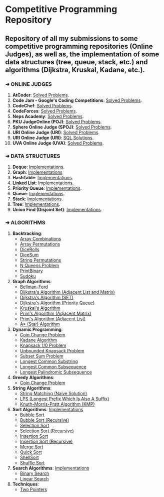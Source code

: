 # Competitive Programming Repository
## Repository of all my submissions to some competitive programming repositories (Online Judges), as well as, the implementation of some data structures (tree, queue, stack, etc.) and algorithms (Dijkstra, Kruskal, Kadane, etc.).

### ➜ ONLINE JUDGES
  1. **AtCoder**: [Solved Problems](https://github.com/AnneLivia/Competitive-Programming/tree/master/Online%20Judges/AtCoder).
  1. **Code Jam - Google's Coding Competitions**: [Solved Problems](https://github.com/AnneLivia/Competitive-Programming/tree/master/Online%20Judges/Code%20Jam).
  2. **CodeChef**: [Solved Problems](https://github.com/AnneLivia/Competitive-Programming/tree/master/Online%20Judges/CodeChef).
  3. **CodeForces**: [Solved Problems](https://github.com/AnneLivia/Competitive-Programming/tree/master/Online%20Judges/CodeForces).
  4. **Neps Academy**: [Solved Problems](https://github.com/AnneLivia/Competitive-Programming/tree/master/Online%20Judges/Neps%20Academy).
  5. **PKU JudgeOnline (POJ)**: [Solved Problems](https://github.com/AnneLivia/Competitive-Programming/tree/master/Online%20Judges/POJ).
  6. **Sphere Online Judge (SPOJ)**: [Solved Problems](https://github.com/AnneLivia/Competitive-Programming/tree/master/Online%20Judges/SPOJ).
  7. **URI Online Judge (URI)**: [Solved Problems](https://github.com/AnneLivia/Competitive-Programming/tree/master/Online%20Judges/URI).
  8. **URI Online Judge (URI)**: [SQL Solutions](https://github.com/AnneLivia/Competitive-Programming/tree/master/Online%20Judges/URI%20SQL%20Submissions).
  9. **UVA Online Judge (UVA)**: [Solved Problems](https://github.com/AnneLivia/Competitive-Programming/tree/master/Online%20Judges/UVA).

### ➜ DATA STRUCTURES
  1. **Deque**: [Implementations](https://github.com/AnneLivia/Competitive-Programming/tree/master/Data%20Structures/Deque).
  2. **Graph**: [Implementations](https://github.com/AnneLivia/Competitive-Programming/tree/master/Data%20Structures/Graph)
  3. **HashTable**: [Implementations](https://github.com/AnneLivia/Competitive-Programming/tree/master/Data%20Structures/Hash%20Table).
  4. **Linked List**: [Implementations](https://github.com/AnneLivia/Competitive-Programming/tree/master/Data%20Structures/Linked%20List).
  5. **Priority Queue**: [Implementations](https://github.com/AnneLivia/Competitive-Programming/tree/master/Data%20Structures/Priority%20Queue).
  6. **Queue**: [Implementations](https://github.com/AnneLivia/Competitive-Programming/tree/master/Data%20Structures/Queue).
  7. **Stack**: [Implementations](https://github.com/AnneLivia/Competitive-Programming/tree/master/Data%20Structures/Stack).
  8. **Tree**: [Implementations](https://github.com/AnneLivia/Competitive-Programming/tree/master/Data%20Structures/Tree).
  9. **Union Find (Disjoint Set)**: [Implementations](https://github.com/AnneLivia/Competitive-Programming/tree/master/Data%20Structures/UnionFind).

 ### ➜ ALGORITHMS

  1. **Backtracking**:
      - [Array Combinations](https://github.com/AnneLivia/Competitive-Programming/blob/master/Algorithms/Backtracking%20(Array%20Combinations)/main.cpp)
      - [Array Permutations](https://github.com/AnneLivia/Competitive-Programming/blob/master/Algorithms/Backtracking%20(Array%20Permutation)/main.cpp)
      - [DiceRolls](https://github.com/AnneLivia/Competitive-Programming/blob/master/Algorithms/Backtracking%20(DiceRolls)/main.cpp)
      - [DiceSum](https://github.com/AnneLivia/Competitive-Programming/blob/master/Algorithms/Backtracking%20(DiceSum)/main.cpp)
      - [String Permutations](https://github.com/AnneLivia/Competitive-Programming/blob/master/Algorithms/Backtracking%20(Permute%20String)/main.cpp)
      - [N Queens Problem](https://github.com/AnneLivia/Competitive-Programming/blob/master/Algorithms/Backtracking%20(N%20Queens%20Problem)/main.cpp)
      - [PrintBinary](https://github.com/AnneLivia/Competitive-Programming/blob/master/Algorithms/Backtracking%20(PrintBinary)/main.cpp)
      - [Sudoku](https://github.com/AnneLivia/Competitive-Programming/blob/master/Algorithms/Backtracking%20(Sudoku)/main.cpp)
  2. **Graph Algorithms**:
       - [Bellman-Ford](https://github.com/AnneLivia/Competitive-Programming/blob/master/Algorithms/Bellman-Ford/main.cpp)
      - [Dijkstra's Algorithm (Adjacent List and Matrix)](https://github.com/AnneLivia/Competitive-Programming/blob/master/Algorithms/Dijkstra's%20Algorithm%20(Adjacent%20List%20and%20Matrix)/main.cpp)
      - [Dijkstra's Algorithm (SET)](https://github.com/AnneLivia/Competitive-Programming/blob/master/Algorithms/Dijkstra's%20Algorithm%20(SET)/main.cpp)
      - [Dijkstra's Algorithm (Priority Queue)](https://github.com/AnneLivia/Competitive-Programming/blob/master/Algorithms/Dijkstra's%20Algorithm/main.cpp)
      - [Kruskal's Algorithm](https://github.com/AnneLivia/Competitive-Programming/blob/master/Algorithms/Kruskal%20Algorithm/main.cpp)
      - [Prim's Algorithm (Adjacent Matrix)](https://github.com/AnneLivia/Competitive-Programming/blob/master/Algorithms/Prim's%20Algorithm%20(Adjacent%20Matrix)/main.cpp)
      - [Prim's Algorithm (Adjacent List)](https://github.com/AnneLivia/Competitive-Programming/blob/master/Algorithms/Prim's%20Algorithm/main.cpp)
      - [A* (Star) Algorithm](https://github.com/AnneLivia/Competitive-Programming/blob/master/Algorithms/A%20Star%20Algorithm/main.cpp)
  3. **Dynamic Programming**:
      - [Coin Change Problem](https://github.com/AnneLivia/Competitive-Programming/blob/master/Algorithms/Coin%20Change%20(DP)/main.cpp)
      - [Kadane Algorithm](https://github.com/AnneLivia/Competitive-Programming/blob/master/Algorithms/Kadane%20Algorithm/main.cpp)
      - [Knapsack 1/0 Problem](https://github.com/AnneLivia/Competitive-Programming/blob/master/Algorithms/Knapsack%20Problem%201%20or%200/main.cpp)
      - [Unbounded Knapsack Problem](https://github.com/AnneLivia/Competitive-Programming/blob/master/Algorithms/Unbounded%20Knapsack/main.cpp)
      - [Subset Sum Problem](https://github.com/AnneLivia/Competitive-Programming/blob/master/Algorithms/Subset%20Sum/main.cpp)
      - [Longest Common Substring](https://github.com/AnneLivia/Competitive-Programming/blob/master/Algorithms/Longest%20Common%20Substring/main.cpp)
      - [Longest Common Subsequence](https://github.com/AnneLivia/Competitive-Programming/blob/master/Algorithms/Longest%20Common%20Subsequence/main.cpp)
      - [Longest Palindromic Subsequence](https://github.com/AnneLivia/Competitive-Programming/blob/master/Algorithms/Longest%20Palindromic%20Subsequence%20(LPS)/main.cpp)
  4. **Greedy Algorithms**:
      - [Coin Change Problem](https://github.com/AnneLivia/Competitive-Programming/blob/master/Algorithms/Coin%20Change%20Problem/main.cpp)
  5. **String Algorithms**:
      - [String Matching (Naive Solution)](https://github.com/AnneLivia/Competitive-Programming/blob/master/Algorithms/String%20Matching%20(Naive%20Solution)/main.cpp)
      - [LPS (Longest Prefix Which Is Also A Suffix)](https://github.com/AnneLivia/Competitive-Programming/blob/master/Algorithms/LPS%20(Longest%20Prefix%20which%20is%20also%20Suffix)/main.cpp)
      - [Knuth-Morris-Pratt Algorithm (KMP)](https://github.com/AnneLivia/Competitive-Programming/blob/master/Algorithms/Knuth-Morris-Pratt%20Algorithm/main.cpp)
  6. **Sort Algorithms**: [Implementations](https://github.com/AnneLivia/Competitive-Programming/tree/master/Algorithms/Sort)
      - [Bubble Sort](https://github.com/AnneLivia/Competitive-Programming/blob/master/Algorithms/Sort/Bubble%20Sort/main.cpp)
      - [Bubble Sort (Recursive)](https://github.com/AnneLivia/Competitive-Programming/blob/master/Algorithms/Sort/Bubble%20Sort%20Recursive/main.cpp)
      - [Selection Sort](https://github.com/AnneLivia/Competitive-Programming/blob/master/Algorithms/Sort/Selection%20Sort/main.cpp)
      - [Selection Sort (Recursive)](https://github.com/AnneLivia/Competitive-Programming/blob/master/Algorithms/Sort/Selection%20Sort%20Recursive/main.cpp)
      - [Insertion Sort](https://github.com/AnneLivia/Competitive-Programming/blob/master/Algorithms/Sort/Insertion%20Sort/main.cpp)
      - [Insertion Sort (Recursive)](https://github.com/AnneLivia/Competitive-Programming/blob/master/Algorithms/Sort/Insertion%20Sort%20Recursive/main.cpp)
      - [Merge Sort](https://github.com/AnneLivia/Competitive-Programming/blob/master/Algorithms/Sort/Merge%20Sort/main.cpp)
      - [Quick Sort](https://github.com/AnneLivia/Competitive-Programming/blob/master/Algorithms/Sort/Quick%20Sort/main.cpp)
      - [ShellSort](https://github.com/AnneLivia/Competitive-Programming/blob/master/Algorithms/Sort/ShellSort/main.cpp)
      - [Shuffle Sort](https://github.com/AnneLivia/Competitive-Programming/blob/master/Algorithms/Sort/Shuffle%20Sort/main.cpp)
  7. **Search Algorithms**: [Implementations](https://github.com/AnneLivia/Competitive-Programming/tree/master/Algorithms/Search)
      - [Binary Search](https://github.com/AnneLivia/Competitive-Programming/blob/master/Algorithms/Search/Binary%20Search/main.cpp)
      - [Linear Search](https://github.com/AnneLivia/Competitive-Programming/blob/master/Algorithms/Search/Linear%20Search/main.cpp)
  8. **Techniques**:
      - [Two Pointers](https://github.com/AnneLivia/Competitive-Programming/tree/master/Algorithms/Two%20Pointer%20Technique/main.cpp)
      
